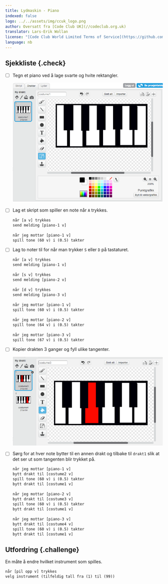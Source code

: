 ```yaml
---
title: Lydmaskin - Piano
indexed: false
logo: ../../assets/img/ccuk_logo.png
author: Oversatt fra [Code Club UK](//codeclub.org.uk)
translator: Lars-Erik Wollan
license: "[Code Club World Limited Terms of Service](https://github.com/CodeClub/scratch-curriculum/blob/master/LICENSE.md)"
language: nb
---
```


## Sjekkliste {.check}

- [ ] Tegn et piano ved å lage svarte og hvite rektangler.

  ![costume1](piano-costume-1.png)

- [ ] Lag et skript som spiller en note når `A` trykkes.

  ```blocks
  når [a v] trykkes
  send melding [piano-1 v]

  når jeg mottar [piano-1 v]
  spill tone (60 v) i (0.5) takter
  ```

- [ ] Lag to noter til for når man trykker `S` eller `D` på tastaturet.

  ```blocks
  når [a v] trykkes
  send melding [piano-1 v]

  når [s v] trykkes
  send melding [piano-2 v]

  når [d v] trykkes
  send melding [piano-3 v]

  når jeg mottar [piano-1 v]
  spill tone (60 v) i (0.5) takter

  når jeg mottar [piano-2 v]
  spill tone (64 v) i (0.5) takter

  når jeg mottar [piano-3 v]
  spill tone (67 v) i (0.5) takter
  ```

- [ ] Kopier drakten 3 ganger og fyll ulike tangenter.

  ![](piano-costume-3.png)

- [ ] Sørg for at hver note bytter til en annen drakt og tilbake til
  `drakt1` slik at det ser ut som tangenten blir trykket på.

  ```blocks
  når jeg mottar [piano-1 v]
  bytt drakt til [costume2 v]
  spill tone (60 v) i (0.5) takter
  bytt drakt til [costume1 v]

  når jeg mottar [piano-2 v]
  bytt drakt til [costume3 v]
  spill tone (60 v) i (0.5) takter
  bytt drakt til [costume1 v]

  når jeg mottar [piano-3 v]
  bytt drakt til [costume4 v]
  spill tone (60 v) i (0.5) takter
  bytt drakt til [costume1 v]
  ```

## Utfordring {.challenge}

En måte å endre hvilket instrument som spilles.

```blocks
når [pil opp v] trykkes
velg instrument (tilfeldig tall fra (1) til (99))
```
